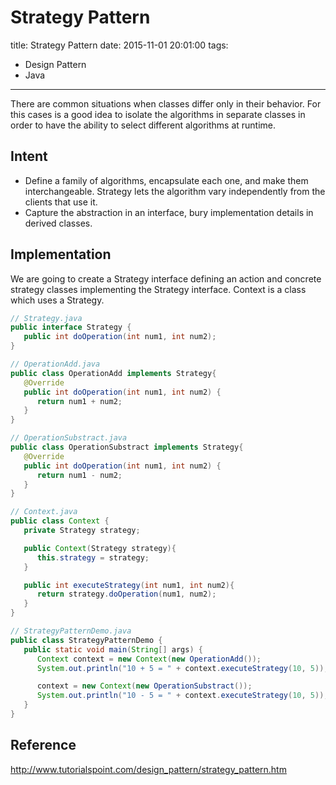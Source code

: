 # Strategy Pattern

title:  Strategy Pattern
date: 2015-11-01 20:01:00
tags:
- Design Pattern
- Java

---


There are common situations when classes differ only in their behavior. For this cases is a good idea to isolate the algorithms in separate classes in order to have the ability to select different algorithms at runtime.

<!--more-->

## Intent
- Define a family of algorithms, encapsulate each one, and make them interchangeable. Strategy lets the algorithm vary independently from the clients that use it.
- Capture the abstraction in an interface, bury implementation details in derived classes.

## Implementation
We are going to create a Strategy interface defining an action and concrete strategy classes implementing the Strategy interface. Context is a class which uses a Strategy.
``` java
// Strategy.java
public interface Strategy {
   public int doOperation(int num1, int num2);
}
```
``` java
// OperationAdd.java
public class OperationAdd implements Strategy{
   @Override
   public int doOperation(int num1, int num2) {
      return num1 + num2;
   }
}
```
``` java
// OperationSubstract.java
public class OperationSubstract implements Strategy{
   @Override
   public int doOperation(int num1, int num2) {
      return num1 - num2;
   }
}
```
``` java
// Context.java
public class Context {
   private Strategy strategy;

   public Context(Strategy strategy){
      this.strategy = strategy;
   }

   public int executeStrategy(int num1, int num2){
      return strategy.doOperation(num1, num2);
   }
}
```
``` java
// StrategyPatternDemo.java
public class StrategyPatternDemo {
   public static void main(String[] args) {
      Context context = new Context(new OperationAdd());
      System.out.println("10 + 5 = " + context.executeStrategy(10, 5));

      context = new Context(new OperationSubstract());
      System.out.println("10 - 5 = " + context.executeStrategy(10, 5));
   }
}
```

## Reference
http://www.tutorialspoint.com/design_pattern/strategy_pattern.htm